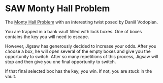 # SAW Monty Hall Problem

The [Monty Hall Problem](https://en.wikipedia.org/wiki/Monty_Hall_problem) with an interesting twist posed by Daniil Vodopian. 

You are trapped in a bank vault filled with lock boxes. One of boxes contains the key you will need to escape. 

However, Jigsaw has generously decided to increase your odds. After you choose a box, he will open several of the empty boxes and give you the opportunity to switch. After so many repetitions of this process, Jigsaw will stop and then give you one final opportunity to switch. 

If that final selected box has the key, you win. If not, you are stuck in the vault.
